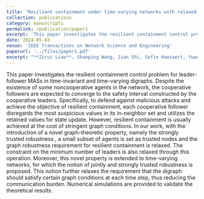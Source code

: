 ```yaml
---
title: "Resilient containment under time-varying networks with relaxed graph robustness"
collection: publications
category: manuscripts
permalink: /publication/paper1
excerpt: 'This paper investigates the resilient containment control problem for leader-follower multi-agent systems (MASs) in time-invariant and time-varying digraphs.'
date: 2024-05-03
venue: 'IEEE Transactions on Network Science and Engineering'
paperurl: '../files/paper1.pdf'
excerpt: "**Zirui Liao**, Shaoping Wang, Jian Shi, Sofie Haesaert, Yuwei Zhang, and Zhiyong Sun. <br/><img src='/images/figure3.png' width='80%'>"
---
```


This paper investigates the resilient containment control problem for leader-follower MASs in time-invariant and time-varying digraphs. Despite the existence of some noncooperative agents in the network, the cooperative followers are expected to converge to the safety interval constructed by the cooperative leaders. Specifically, to defend against malicious attacks and achieve the objective of resilient containment, each cooperative follower disregards the most suspicious values in its in-neighbor set and utilizes the retained values for state update. However, resilient containment is usually achieved at the cost of stringent graph conditions. In our work, with the introduction of a novel graph-theoretic property, namely the strongly trusted robustness , a small subset of agents is set as trusted nodes and the graph robustness requirement for resilient containment is relaxed. The constraint on the minimum number of leaders is also relaxed through this operation. Moreover, this novel property is extended to time-varying networks, for which the notion of jointly and strongly trusted robustness is proposed. This notion further relaxes the requirement that the digraph should satisfy certain graph conditions at each time step, thus reducing the communication burden. Numerical simulations are provided to validate the theoretical results.
